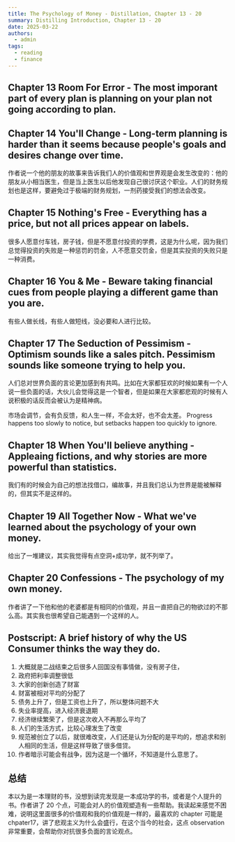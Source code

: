 ```yaml
---
title: The Psychology of Money - Distillation, Chapter 13 - 20
summary: Distilling Introduction, Chapter 13 - 20
date: 2025-03-22
authors:
  - admin
tags:
  - reading
  - finance
---
```


## Chapter 13 Room For Error - The most imporant part of every plan is planning on your plan not going according to plan.

## Chapter 14 You'll Change - Long-term planning is harder than it seems because people's goals and desires change over time.

作者说一个他的朋友的故事来告诉我们人的价值观和世界观是会发生改变的：他的朋友从小相当医生，但是当上医生以后他发现自己很讨厌这个职业。人们的财务规划也是这样，要避免过于极端的财务规划，一剂药接受我们的想法会改变。

## Chapter 15 Nothing's Free - Everything has a price, but not all prices appear on labels.

很多人愿意付车钱，房子钱，但是不愿意付投资的学费，这是为什么呢，因为我们总觉得投资的失败是一种惩罚的罚金，人不愿意交罚金，但是其实投资的失败只是一种消费。

## Chapter 16 You & Me - Beware taking financial cues from people playing a different game than you are.

有些人做长线，有些人做短线，没必要和人进行比较。

## Chapter 17 The Seduction of Pessimism - Optimism sounds like a sales pitch. Pessimism sounds like someone trying to help you.

人们总对世界负面的言论更加感到有共鸣。比如在大家都狂欢的时候如果有一个人说一些负面的话，大伙儿会觉得这是一个智者，但是如果在大家都悲观的时候有人说积极的话反而会被认为是精神病。

市场会调节，会有负反馈，和人生一样，不会太好，也不会太差。
Progress happens too slowly to notice, but setbacks happen too quickly to ignore.

## Chapter 18 When You'll believe anything - Appleaing fictions, and why stories are more powerful than statistics.

我们有的时候会为自己的想法找借口，编故事，并且我们总认为世界是能被解释的，但其实不是这样的。

## Chapter 19 All Together Now - What we've learned about the psychology of your own money.

给出了一堆建议，其实我觉得有点空洞+成功学，就不列举了。

## Chapter 20 Confessions - The psychology of my own money.

作者讲了一下他和他的老婆都是有相同的价值观，并且一直把自己的物欲过的不那么高。其实我也很希望自己能遇到一个这样的人。

## Postscript: A brief history of why the US Consumer thinks the way they do.

1. 大概就是二战结束之后很多人回国没有事情做，没有房子住，
2. 政府把利率调整很低
3. 大家的创新创造了财富
4. 财富被相对平均的分配了
5. 债务上升了，但是工资也上升了，所以整体问题不大
6. 失业率提高，进入经济衰退期
7. 经济继续繁荣了，但是这次收入不再那么平均了
8. 人们的生活方式，比较心理发生了改变
9. 规范被创立了以后，就很难改变，人们还是认为分配的是平均的，想追求和别人相同的生活，但是这样导致了很多借贷。
10. 作者暗示可能会有战争，因为这是一个循环，不知道是什么意思了。

## 总结

本以为是一本理财的书，没想到读完发现是一本成功学的书，或者是个人提升的书。作者讲了 20 个点，可能会对人的价值观塑造有一些帮助。我读起来感觉不困难，说明这里面很多的价值观和我的价值观是一样的，最喜欢的 chapter 可能是 chpater17，讲了悲观主义为什么会盛行，在这个当今的社会，这点 observation 非常重要，会帮助你对抗很多负面的言论观点。
